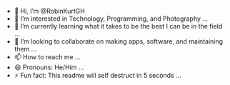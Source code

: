 - 👋 Hi, I’m @RobinKurtGH
- 👀 I’m interested in Technology, Programming, and Photography ...
- 🌱 I’m currently learning what it takes to be the best I can be in the field ...
- 💞️ I’m looking to collaborate on making apps, software, and maintaining them ...
- 📫 How to reach me ...
- 😄 Pronouns: He/Him ...
- ⚡ Fun fact: This readme will self destruct in 5 seconds ...

<!---
RobinKurtGH/RobinKurtGH is a ✨ special ✨ repository because its `README.md` (this file) appears on your GitHub profile.
You can click the Preview link to take a look at your changes.
--->
